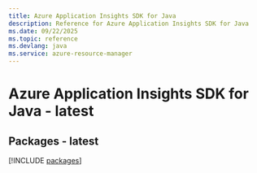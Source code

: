 ```yaml
---
title: Azure Application Insights SDK for Java
description: Reference for Azure Application Insights SDK for Java
ms.date: 09/22/2025
ms.topic: reference
ms.devlang: java
ms.service: azure-resource-manager
---
```

# Azure Application Insights SDK for Java - latest
## Packages - latest
[!INCLUDE [packages](application-insights-index.md)]